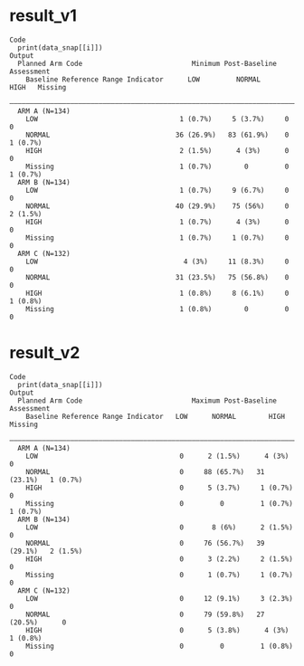 # result_v1

    Code
      print(data_snap[[i]])
    Output
      Planned Arm Code                           Minimum Post-Baseline Assessment     
        Baseline Reference Range Indicator      LOW         NORMAL     HIGH   Missing 
      ————————————————————————————————————————————————————————————————————————————————
      ARM A (N=134)                                                                   
        LOW                                   1 (0.7%)     5 (3.7%)     0        0    
        NORMAL                               36 (26.9%)   83 (61.9%)    0     1 (0.7%)
        HIGH                                  2 (1.5%)      4 (3%)      0        0    
        Missing                               1 (0.7%)        0         0     1 (0.7%)
      ARM B (N=134)                                                                   
        LOW                                   1 (0.7%)     9 (6.7%)     0        0    
        NORMAL                               40 (29.9%)    75 (56%)     0     2 (1.5%)
        HIGH                                  1 (0.7%)      4 (3%)      0        0    
        Missing                               1 (0.7%)     1 (0.7%)     0        0    
      ARM C (N=132)                                                                   
        LOW                                    4 (3%)     11 (8.3%)     0        0    
        NORMAL                               31 (23.5%)   75 (56.8%)    0        0    
        HIGH                                  1 (0.8%)     8 (6.1%)     0     1 (0.8%)
        Missing                               1 (0.8%)        0         0        0    

# result_v2

    Code
      print(data_snap[[i]])
    Output
      Planned Arm Code                           Maximum Post-Baseline Assessment     
        Baseline Reference Range Indicator   LOW      NORMAL        HIGH      Missing 
      ————————————————————————————————————————————————————————————————————————————————
      ARM A (N=134)                                                                   
        LOW                                   0      2 (1.5%)      4 (3%)        0    
        NORMAL                                0     88 (65.7%)   31 (23.1%)   1 (0.7%)
        HIGH                                  0      5 (3.7%)     1 (0.7%)       0    
        Missing                               0         0         1 (0.7%)    1 (0.7%)
      ARM B (N=134)                                                                   
        LOW                                   0       8 (6%)      2 (1.5%)       0    
        NORMAL                                0     76 (56.7%)   39 (29.1%)   2 (1.5%)
        HIGH                                  0      3 (2.2%)     2 (1.5%)       0    
        Missing                               0      1 (0.7%)     1 (0.7%)       0    
      ARM C (N=132)                                                                   
        LOW                                   0     12 (9.1%)     3 (2.3%)       0    
        NORMAL                                0     79 (59.8%)   27 (20.5%)      0    
        HIGH                                  0      5 (3.8%)      4 (3%)     1 (0.8%)
        Missing                               0         0         1 (0.8%)       0    

